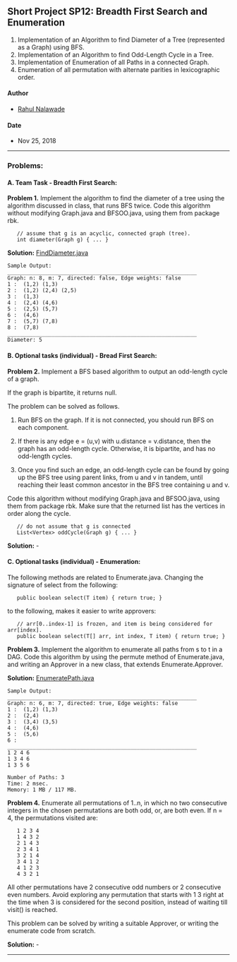 ## Short Project SP12: Breadth First Search and Enumeration

1. Implementation of an Algorithm to find Diameter of a Tree (represented as 
   a Graph) using BFS.
2. Implementation of an Algorithm to find Odd-Length Cycle in a Tree. 
3. Implementation of Enumeration of all Paths in a connected Graph. 
4. Enumeration of all permutation with alternate parities in lexicographic 
   order. 

#### Author
* [Rahul Nalawade](https://github.com/rahul1947)

#### Date
* Nov 25, 2018

_______________________________________________________________________________
### Problems:

#### A. Team Task - Breadth First Search: 

**Problem 1.** 
   Implement the algorithm to find the diameter of a tree using the algorithm 
   discussed in class, that runs BFS twice. Code this algorithm without 
   modifying Graph.java and BFSOO.java, using them from package rbk.
```
   // assume that g is an acyclic, connected graph (tree).
   int diameter(Graph g) { ... }  
```
**Solution:** [FindDiameter.java](https://github.com/rahul1947/SP12-Breadth-First-Search-and-Enumeration/blob/master/FindDiameter.java) 
```
Sample Output: 
____________________________________________________________
Graph: n: 8, m: 7, directed: false, Edge weights: false
1 :  (1,2) (1,3)
2 :  (1,2) (2,4) (2,5)
3 :  (1,3)
4 :  (2,4) (4,6)
5 :  (2,5) (5,7)
6 :  (4,6)
7 :  (5,7) (7,8)
8 :  (7,8)
____________________________________________________________
Diameter: 5
```

#### B. Optional tasks (individual) - Bread First Search: 

**Problem 2.**
   Implement a BFS based algorithm to output an odd-length cycle of a graph. 
   
   If the graph is bipartite, it returns null. 
   
   The problem can be solved as follows.
   1. Run BFS on the graph.  If it is not connected, you should run BFS on 
   each component.
   
   2. If there is any edge e = (u,v) with u.distance = v.distance, then the 
   graph has an odd-length cycle. 
   Otherwise, it is bipartite, and has no odd-length cycles.
   
   3. Once you find such an edge, an odd-length cycle can be found by going 
   up the BFS tree using parent links, from u and v in tandem, until reaching 
   their least common ancestor in the BFS tree containing u and v. 
   
   Code this algorithm without modifying Graph.java and BFSOO.java, using them
   from package rbk. 
   Make sure that the returned list has the vertices in order along the cycle.
```
   // do not assume that g is connected
   List<Vertex> oddCycle(Graph g) { ... }  
```
**Solution:** -

#### C. Optional tasks (individual) - Enumeration: 

The following methods are related to Enumerate.java. Changing the signature 
of select from the following:
```
   public boolean select(T item) { return true; }
```

to the following, makes it easier to write approvers:
```
   // arr[0..index-1] is frozen, and item is being considered for arr[index].
   public boolean select(T[] arr, int index, T item) { return true; }	
```

**Problem 3.** 
   Implement the algorithm to enumerate all paths from s to t in a DAG.
   Code this algorithm by using the permute method of Enumerate.java,
   and writing an Approver in a new class, that extends Enumerate.Approver.

**Solution:** [EnumeratePath.java](https://github.com/rahul1947/SP12-Breadth-First-Search-and-Enumeration/blob/master/EnumeratePath.java) 
```
Sample Output: 
____________________________________________________________
Graph: n: 6, m: 7, directed: true, Edge weights: false
1 :  (1,2) (1,3)
2 :  (2,4)
3 :  (3,4) (3,5)
4 :  (4,6)
5 :  (5,6)
6 : 
____________________________________________________________
1 2 4 6 
1 3 4 6 
1 3 5 6 

Number of Paths: 3
Time: 2 msec.
Memory: 1 MB / 117 MB.
```

**Problem 4.**
   Enumerate all permutations of 1..n, in which no two consecutive integers in
   the chosen permutations are both odd, or, are both even.
   If n = 4, the permutations visited are:
```
   1 2 3 4
   1 4 3 2
   2 1 4 3
   2 3 4 1
   3 2 1 4
   3 4 1 2
   4 1 2 3
   4 3 2 1
```
   All other permutations have 2 consecutive odd numbers or 2 consecutive even 
   numbers. Avoid exploring any permutation that starts with 1 3 right at the 
   time when 3 is considered for the second position, instead of waiting till 
   visit() is reached.
   
   This problem can be solved by writing a suitable Approver, or writing the 
   enumerate code from scratch.

**Solution:** - 

_______________________________________________________________________________
   